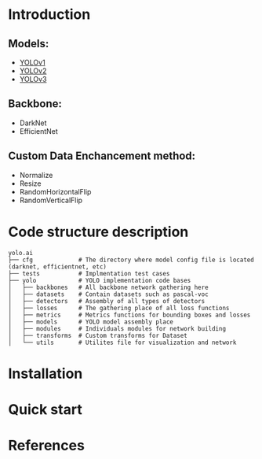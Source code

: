 # Introduction
## Models:
- [YOLOv1](https://arxiv.org/abs/1506.02640)
- [YOLOv2](https://arxiv.org/abs/1612.08242)
- [YOLOv3](https://arxiv.org/abs/1804.02767)

## Backbone:
- DarkNet
- EfficientNet

## Custom Data Enchancement method:
- Normalize
- Resize
- RandomHorizontalFlip
- RandomVerticalFlip

# Code structure description
```
yolo.ai
├── cfg             # The directory where model config file is located (darknet, efficientnet, etc)
├── tests           # Implmentation test cases
├── yolo            # YOLO implementation code bases
│   ├── backbones   # All backbone network gathering here
│   ├── datasets    # Contain datasets such as pascal-voc
│   ├── detectors   # Assembly of all types of detectors
│   ├── losses      # The gathering place of all loss functions
│   ├── metrics     # Metrics functions for bounding boxes and losses
│   ├── models      # YOLO model assembly place
│   ├── modules     # Individuals modules for network building
│   ├── transforms  # Custom transforms for Dataset
│   └── utils       # Utilites file for visualization and network
```

# Installation

# Quick start

# References
